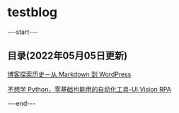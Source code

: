 # testblog

---start---
## 目录(2022年05月05日更新)
[博客探索历史－从 Markdown 到 WordPress](https://newzone.top/p/2022-04-29-blog2022/)

[不想学 Python，零基础也能用的自动化工具-UI.Vision RPA](https://newzone.top/p/2022-04-21-UIVision-AutomationTool/)

---end---
